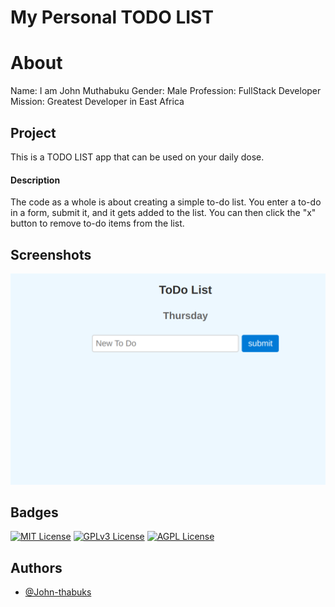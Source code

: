 
# My Personal TODO LIST  

# About
Name: I am John Muthabuku
Gender: Male
Profession: FullStack Developer
Mission: Greatest Developer in East Africa

## Project

This is a TODO LIST app that can be used on your daily dose.

#### Description
The code as a whole is about creating a simple to-do list. You enter a to-do in a form, submit it, and it gets added to the list. You can then click the "x" button to remove to-do items from the list.


## Screenshots

![TODO List](https://github.com/John-thabuks/my_ToDoList/blob/main/images/ToDoList.png)


## Badges

[![MIT License](https://img.shields.io/badge/License-MIT-green.svg)](https://choosealicense.com/licenses/mit/)
[![GPLv3 License](https://img.shields.io/badge/License-GPL%20v3-yellow.svg)](https://opensource.org/licenses/)
[![AGPL License](https://img.shields.io/badge/license-AGPL-blue.svg)](http://www.gnu.org/licenses/agpl-3.0)


## Authors

- [@John-thabuks](https://www.github.com/John-thabuks/)

